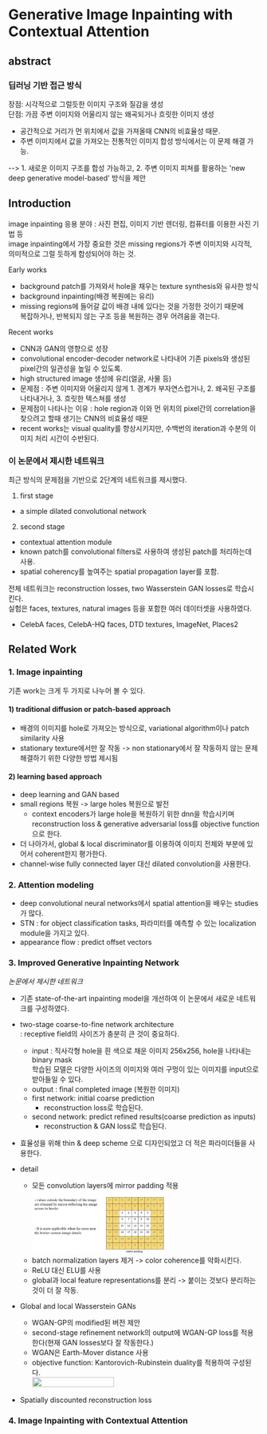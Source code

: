 # Generative Image Inpainting with Contextual Attention

abstract
--------
### 딥러닝 기반 접근 방식    
장점: 시각적으로 그럴듯한 이미지 구조와 질감을 생성  
단점: 가끔 주변 이미지와 어울리지 않는 왜곡되거나 흐릿한 이미지 생성  
* 공간적으로 거리가 먼 위치에서 값을 가져올때 CNN의 비효율성 때문.  
* 주변 이미지에서 값을 가져오는 전통적인 이미지 합성 방식에서는 이 문제 해결 가능.  

--> 1. 새로운 이미지 구조를 합성 가능하고, 2. 주변 이미지 피쳐를 활용하는 'new deep generative model-based' 방식을 제안  

Introduction  
---------

image inpainting 응용 분야 : 사진 편집, 이미지 기반 렌더링, 컴퓨터를 이용한 사진 기법 등  
image inpainting에서 가장 중요한 것은 missing regions가 주변 이미지와 시각적, 의미적으로 그럴 듯하게 합성되어야 하는 것.    

Early works    
- background patch를 가져와서 hole을 채우는 texture synthesis와 유사한 방식  
- background inpainting(배경 복원에는 유리)  
- missing regions에 들어갈 값이 배경 내에 있다는 것을 가정한 것이기 때문에  
복잡하거나, 반복되지 않는 구조 등을 복원하는 경우 어려움을 겪는다.  

Recent works  
- CNN과 GAN의 영향으로 성장   
- convolutional encoder-decoder network로 나타내어 기존 pixels와 생성된 pixel간의 일관성을 높일 수 있도록.  
- high structured image 생성에 유리(얼굴, 사물 등)  
- 문제점 : 주변 이미지와 어울리지 않게 1. 경계가 부자연스럽거나, 2. 왜곡된 구조를 나타내거나, 3. 흐릿한 텍스쳐를 생성  
- 문제점이 나타나는 이유 : hole region과 이와 먼 위치의 pixel간의 correlation을 찾으려고 할때 생기는 CNN의 비효율성 때문  
- recent works는 visual quality를 향상시키지만, 수백번의 iteration과 수분의 이미지 처리 시간이 수반된다.  

### 이 논문에서 제시한 네트워크  
최근 방식의 문제점을 기반으로 2단계의 네트워크를 제시했다.  

1. first stage  
- a simple dilated convolutional network  

2. second stage  
- contextual attention module   
- known patch를 convolutional filters로 사용하여 생성된 patch를 처리하는데 사용.  
- spatial coherency를 높여주는 spatial propagation layer를 포함.  
  
전체 네트워크는 reconstruction losses, two Wasserstein GAN losses로 학습시킨다.  
실험은 faces, textures, natural images 등을 포함한 여러 데이터셋을 사용하였다.  
- CelebA faces, CelebA-HQ faces, DTD textures, ImageNet, Places2  

Related Work 
-------
### 1. Image inpainting  
기존 work는 크게 두 가지로 나누어 볼 수 있다.  

#### 1) traditional diffusion or patch-based approach  
- 배경의 이미지를 hole로 가져오는 방식으로, variational algorithm이나 patch similarity 사용  
- stationary texture에서만 잘 작동 -> non stationary에서 잘 작동하지 않는 문제 해결하기 위한 다양한 방법 제시됨   

#### 2) learning based approach
- deep learning and GAN based  
- small regions 복원 -> large holes 복원으로 발전  
  - context encoders가 large hole을 복원하기 위한 dnn을 학습시키며  
    reconstruction loss & generative adversarial loss를 objective function으로 한다.  
- 더 나아가서, global & local discriminator를 이용하여 이미지 전체와 부분에 있어서 coherent한지 평가한다.  
- channel-wise fully connected layer 대신 dilated convolution을 사용한다.  

### 2. Attention modeling   
- deep convolutional neural networks에서 spatial attention을 배우는 studies가 많다.  
- STN : for object classification tasks, 파라미터를 예측할 수 있는 localization module을 가지고 있다.  
- appearance flow : predict offset vectors  

### 3. Improved Generative Inpainting Network  
*논문에서 제시한 네트워크*  
- 기존 state-of-the-art inpainting model을 개선하여 이 논문에서 새로운 네트워크를 구성하였다.  
- two-stage coarse-to-fine network architecture  
  : receptive field의 사이즈가 충분히 큰 것이 중요하다.  
  
  - input : 직사각형 hole을 흰 색으로 채운 이미지 256x256, hole을 나타내는 binary mask  
  학습된 모델은 다양한 사이즈의 이미지와 여러 구멍이 있는 이미지를 input으로 받아들일 수 있다.  
  - output : final completed image (복원한 이미지)   
  - first network: initial coarse prediction   
    - reconstruction loss로 학습된다.   
  - second network: predict refined results(coarse prediction as inputs)      
    - reconstruction & GAN loss로 학습된다.  

- 효율성을 위해 thin & deep scheme 으로 디자인되었고 더 적은 파라미더들을 사용한다.  
- detail  
  - 모든 convolution layers에 mirror padding 적용  
<img src="./img/mirror_padding.jpg" width="60%" height="60%"></img>  
  - batch normalization layers 제거 -> color coherence를 악화시킨다.  
  - ReLU 대신 ELU를 사용    
  - global과 local feature representations를 분리 -> 붙이는 것보다 분리하는 것이 더 잘 작동.  

- Global and local Wasserstein GANs  
  - WGAN-GP의 modified된 버전 제안  
  - second-stage refinement network의 output에 WGAN-GP loss를 적용한다(현재 GAN losses보다 잘 작동한다.)    
  - WGAN은 Earth-Mover distance 사용  
  - objective function: Kantorovich-Rubinstein duality를 적용하여 구성된다.  
  <img src="./img/wgan-gp_objective_functiong.jpg" width="60%" height="60%"></img>  
  
- Spatially discounted reconstruction loss  

### 4. Image Inpainting with Contextual Attention  





